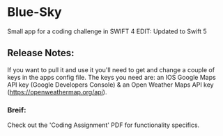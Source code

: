 # Blue-Sky
Small app for a coding challenge in SWIFT 4 EDIT: Updated to Swift 5

## Release Notes:


If you want to pull it and use it you'll need to get and change a couple of keys in the apps config file. The keys you need are: an IOS Google Maps API key (Google Developers Console) & an Open Weather Maps API key (https://openweathermap.org/api). 

### Breif:
Check out the 'Coding Assignment' PDF for functionality specifics. 
